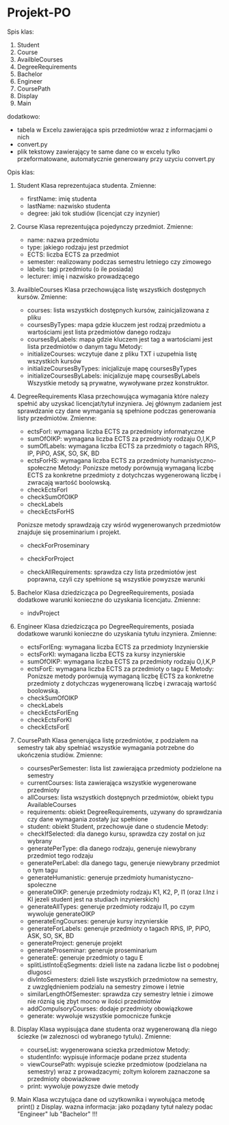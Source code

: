 # Projekt-PO
Spis klas:
1. Student
2. Course
3. AvailbleCourses
4. DegreeRequirements
5. Bachelor
6. Engineer
7. CoursePath
8. Display
9. Main

dodatkowo:
+ tabela w Excelu zawierająca spis przedmiotów wraz z informacjami o nich
+ convert.py
+ plik tekstowy zawierający te same dane co w excelu tylko przeformatowane, automatycznie generowany przy uzyciu convert.py

Opis klas:
1) Student
    Klasa reprezentujaca studenta.
    Zmienne:
    - firstName: imię studenta
    - lastName: nazwisko studenta
    - degree: jaki tok studiów (licencjat czy inzynier)

2) Course
    Klasa reprezentująca pojedynczy przedmiot.
    Zmienne:
    - name: nazwa przedmiotu
    - type: jakiego rodzaju jest przedmiot
    - ECTS: liczba ECTS za przedmiot
    - semester: realizowany podczas semestru letniego czy zimowego
    - labels: tagi przedmiotu (o ile posiada)
    - lecturer: imię i nazwisko prowadzącego

3) AvailbleCourses
    Klasa przechowująca listę wszystkich dostępnych kursów.
    Zmienne:
    - courses: lista wszystkich dostępnych kursów, zainicjalizowana z pliku
    - coursesByTypes: mapa gdzie kluczem jest rodzaj przedmiotu a wartościami jest lista przedmiotów danego rodzaju
    - coursesByLabels: mapa gdzie kluczem jest tag a wartościami jest lista przedmiotów o danym tagu
    Metody:
    - initializeCourses: wczytuje dane z pliku TXT i uzupełnia listę wszystkich kursów
    - initializeCoursesByTypes: inicjalizuje mapę coursesByTypes
    - initializeCoursesByLabels: inicjalizuje mapę coursesByLabels
        Wszystkie metody są prywatne, wywoływane przez konstruktor.


4) DegreeRequirements
    Klasa przechowująca wymagania które nalezy spełnić aby uzyskać licencjat/tytuł inzyniera. Jej głównym zadaniem jest sprawdzanie czy dane wymagania są spełnione podczas generowania listy przedmiotów.
    Zmienne:
    - ectsForI: wymagana liczba ECTS za przedmioty informatyczne
    - sumOfOIKP: wymagana liczba ECTS za przedmioty rodzaju O,I,K,P
    - sumOfLabels: wymagana liczba ECTS za przedmioty o tagach RPiS, IP, PiPO, ASK, SO, SK, BD
    - ectsForHS: wymagana liczba ECTS za przedmioty humanistyczno-społeczne
    Metody:
    Ponizsze metody porównują wymaganą liczbę ECTS za konkretne przedmioty z dotychczas wygenerowaną liczbę i zwracają wartość boolowską.
    - checkEctsForI
    - checkSumOfOIKP
    - checkLabels
    - checkEctsForHS
        
    Ponizsze metody sprawdzają czy wśród wygenerowanych przedmiotów znajduje się proseminarium i projekt.
    - checkForProseminary
    - checkForProject

    - checkAllRequirements: sprawdza czy lista przedmiotów jest poprawna, czyli czy spełnione są wszystkie powyzsze warunki

5) Bachelor
    Klasa dziedzicząca po DegreeRequirements, posiada dodatkowe warunki konieczne do uzyskania licencjatu.
    Zmienne:
    - indvProject

6) Engineer
    Klasa dziedzicząca po DegreeRequirements, posiada dodatkowe warunki konieczne do uzyskania tytułu inzyniera.
    Zmienne:
    - ectsForIEng: wymagana liczba ECTS za przedmioty Inzynierskie
    - ectsForKI: wymagana liczba ECTS za kursy inzynierskie
    - sumOfOIKP: wymagana liczba ECTS za przedmioty rodzaju O,I,K,P
    - ectsForE: wymagana liczba ECTS za przedmioty o tagu E
    Metody:
    Ponizsze metody porównują wymaganą liczbę ECTS za konkretne przedmioty z dotychczas wygenerowaną liczbę i zwracają wartość boolowską.
    - checkSumOfOIKP
    - checkLabels
    - checkEctsForIEng
    - checkEctsForKI
    - checkEctsForE


7) CoursePath
    Klasa generująca listę przedmiotów, z podziałem na semestry tak aby spełniać wszystkie wymagania potrzebne do ukończenia studiów.
    Zmienne:
    - coursesPerSemester: lista list zawierająca przedmioty podzielone na semestry
    - currentCourses: lista zawierająca wszystkie wygenerowane przedmioty
    - allCourses: lista wszystkich dostępnych przedmiotów, obiekt typu AvailableCourses
    - requirements: obiekt DegreeRequirements, uzywany do sprawdzania czy dane wymagania zostały juz spełnione
    - student: obiekt Student, przechowuje dane o studencie
    Metody:
    - checkIfSelected: dla danego kursu, sprawdza czy został on juz wybrany
    - generatePerType: dla danego rodzaju, generuje niewybrany przedmiot tego rodzaju
    - generatePerLabel: dla danego tagu, generuje niewybrany przedmiot o tym tagu
    - generateHumanistic: generuje przedmioty humanistyczno-spoleczne
    - generateOIKP: generuje przedmioty rodzaju K1, K2, P, I1 (oraz I.Inz i KI jezeli student jest na studiach inzynierskich)
    - generateAllTypes: generuje przedmioty rodzaju I1, po czym wywoluje generateOIKP
    - generateEngCourses: generuje kursy inzynierskie
    - generateForLabels: generuje przedmioty o tagach RPiS, IP, PiPO, ASK, SO, SK, BD
    - generateProject: generuje projekt 
    - generateProseminar: generuje proseminarium 
    - generateE: generuje przedmioty o tagu E
    - splitListIntoEqSegments: dzieli liste na zadana liczbe list o podobnej dlugosci
    - divIntoSemesters: dzieli liste wszystkich przedmiotow na semestry, z uwzględnieniem podzialu na semestry zimowe i letnie
    - similarLengthOfSemester: sprawdza czy semestry letnie i zimowe nie róznią się zbyt mocno w ilości przedmiotów
    - addCompulsoryCourses: dodaje przedmioty obowiązkowe
    - generate: wywoluje wszystkie pomocnicze funkcje


8) Display
    Klasa wypisująca dane studenta oraz wygenerowaną dla niego ściezke (w zaleznosci od wybranego tytulu).
    Zmienne:
    - courseList: wygenerowana sciezka przedmiotow
    Metody:
    - studentInfo: wypisuje informacje podane przez studenta
    - viewCoursePath: wypisuje sciezke przedmiotow (podzielana na semestry) wraz z prowadzacymi; zoltym kolorem zaznaczone sa przedmioty obowiazkowe
    - print: wywoluje powyzsze dwie metody

9) Main
    Klasa wczytująca dane od uzytkownika i wywołująca metodę print() z Display.
    wazna informacja: jako poządany tytuł nalezy podac "Engineer" lub "Bachelor" !!!
